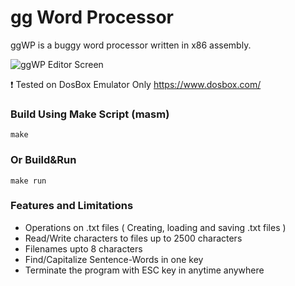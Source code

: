 # gg Word Processor
ggWP is a buggy word processor written in x86 assembly. 

![ggWP Editor Screen](https://i.ibb.co/2W2sdNq/s.png)

:exclamation: Tested on DosBox Emulator Only
https://www.dosbox.com/

### Build Using Make Script (masm) 
```
make 
```
### Or Build&Run
```
make run
```
### Features and Limitations
- Operations on .txt files ( Creating, loading and saving .txt files )
- Read/Write characters to files up to 2500 characters
- Filenames upto 8 characters
- Find/Capitalize Sentence-Words in one key
- Terminate the program with ESC key in anytime anywhere
